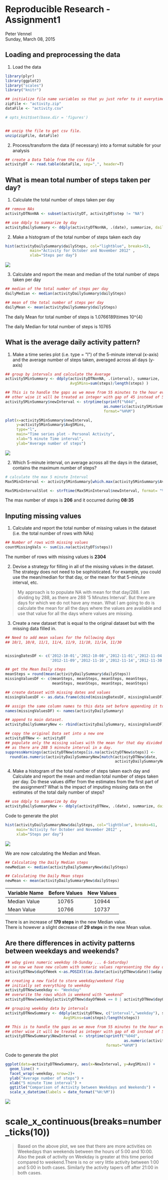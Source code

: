 # Reproducible Research - Assignment1
Peter Vennel  
Sunday, March 08, 2015  


## Loading and preprocessing the data

1. Load the data

```r
library(plyr)
library(ggplot2)
library("scales")
library("knitr")

## initialize file name variables so that yu just refer to it everytime you need it.
zipFile <- "activity.zip"
dataFile <- "activity.csv"

# opts_knit$set(base.dir = 'figures')


## unzip the file to get csv file.
unzip(zipFile, dataFile)
```


2. Process/transform the data (if necessary) into a format suitable for your analysis

```r
## create a Data Table from the csv file
activityDT <- read.table(dataFile, sep=",", header=T)
```


## What is mean total number of steps taken per day?
1. Calculate the total number of steps taken per day

```r
## remove NAs
activityDTNonNA <- subset(activityDT, activityDT$step != "NA")

## use ddply to summarize by day
activityDailySummary <- ddply(activityDTNonNA, .(date), summarize, dailySteps=sum(steps))
```

2. Make a histogram of the total number of steps taken each day

```r
hist(activityDailySummary$dailySteps, col="lightblue", breaks=53, 
           main="Activity for October and November 2012" ,
           xlab="Steps per day")
```

![](figures/plot1-1.png) 

3. Calculate and report the mean and median of the total number of steps taken per day

```r
## median of the total number of steps per day
dailyMedian <- median(activityDailySummary$dailySteps)

## mean of the total number of steps per day
dailyMean <- mean(activityDailySummary$dailySteps)
```

The daily Mean for total number of steps is 1.0766189\times 10^{4}

The daily Median for total number of steps is 10765


## What is the average daily activity pattern?

1. Make a time series plot (i.e. type = "l") of the 5-minute interval (x-axis) and the average number of steps taken, averaged across all days (y-axis)

```r
## group by intervals and calculate the Average
activity5MinSummary <- ddply(activityDTNonNA, .(interval), summarize, 
                             Avg5Mins=sum(steps)/length(steps) )

## This is to handle the gaps as we move from 55 minutes to the hour every hour. 
## other wise it will be treated as integer with gap of 45 instead of 5.
activity5MinSummary$newInterval <- strptime(sprintf("%04d", 
                                            as.numeric(activity5MinSummary$interval)), 
                                            format="%H%M")
```



```r
plot(x=activity5MinSummary$newInterval, 
     y=activity5MinSummary$Avg5Mins,
     type="l",
     main="Time series plot - Personal Activity",
     xlab="5 minute Time interval",
     ylab="Average number of steps")
```

![](figures/plot2-1.png) 


2. Which 5-minute interval, on average across all the days in the dataset, contains the maximum number of steps?

```r
# calculate the max 5 minute Interval
Max5MinInterval <- activity5MinSummary[which.max(activity5MinSummary$Avg5Mins), ]

Max5MinIntervalSlot <- strftime(Max5MinInterval$newInterval, format= "%H:%M")
```

The max number of steps is **206** and it occurred during **08:35**


## Inputing missing values

1. Calculate and report the total number of missing values in the dataset (i.e. the total number of rows with NAs)


```r
## Number of rows with missing values
countMissingVals <- sum(is.na(activityDT$steps))
```

The number of rows with missing values is **2304**


2. Devise a strategy for filling in all of the missing values in the dataset. The strategy does not need to be sophisticated. For example, you could use the mean/median for that day, or the mean for that 5-minute interval, etc.

> My approach is to populate NA with mean for that  day/288. I am dividing by 288, as there are 288 '5 Minutes Interval'. But there are days for which we do not have any mean. What I am going to do is calculate the mean for all the days where the values are available and use that value for all the days where values are missing.

3. Create a new dataset that is equal to the original dataset but with the missing data filled in.


```r
## Need to add mean values for the following days
## 10/1, 10/8, 11/1, 11/4, 11/9, 11/10, 11/14, 11/30


missingDatesDF <- c('2012-10-01','2012-10-08','2012-11-01','2012-11-04',
                    '2012-11-09','2012-11-10','2012-11-14','2012-11-30')

## get the Mean Daily steps
meanSteps = round(mean(activityDailySummary$dailySteps))
missingValuesDF <- c(meanSteps, meanSteps, meanSteps, meanSteps,
                     meanSteps, meanSteps, meanSteps, meanSteps)

## create dataset with missing dates and values
missingValuesDF <- as.data.frame(cbind(missingDatesDF, missingValuesDF))

## assign the same column names to this data set before appending it to teh main dataset
names(missingValuesDF) <- names(activityDailySummary)

## append to main dataset.
activityDailySummaryNew <- rbind(activityDailySummary, missingValuesDF)

## copy the original Data set into a new one
activityDTNew <- activityDT
## populate only the missing values with the mean for that day divided by 288.
## as there are 288 5 minnute interval in a day.
suppressWarnings(activityDTNew$steps[is.na(activityDTNew$steps)] <- 
  round(as.numeric(activityDailySummaryNew[match(activityDTNew$date,
                                                 activityDailySummaryNew$date), 2])/288))
```




4. Make a histogram of the total number of steps taken each day and Calculate and report the mean and median total number of steps taken per day. Do these values differ from the estimates from the first part of the assignment? What is the impact of imputing missing data on the estimates of the total daily number of steps?


```r
## use ddply to summarize by day
activityDailySummaryNew <- ddply(activityDTNew, .(date), summarize, dailySteps=sum(steps))
```

Code to generate the plot


```r
hist(activityDailySummaryNew$dailySteps, col="lightblue", breaks=61, 
     main="Activity for October and November 2012" ,
     xlab="Steps per day")
```

![](figures/plot3-1.png) 

We are now calculating the Median and Mean.


```r
## Calculating the Daily Median steps
newMedian <- median(activityDailySummaryNew$dailySteps)

## Calculating the Daily Mean steps
newMean <- mean(activityDailySummaryNew$dailySteps)
```

Variable Name  |  Before Values |  New Values
-------------| :-------------: | :----------:
Median Value | 10765 | 10944  
Mean Value  | 10766   | 10737  

There is an increase of <b>179 steps</b> in the new Median value.<br>
There is however a slight decrease of <b>29 steps</b> in the new Mean value. 


## Are there differences in activity patterns between weekdays and weekends?


```r
## wday gives numeric weekday (0-Sunday ... 6-Saturday)
## so now we have new column with numeric values representing the day of the week
activityDTNew$dayOfWeek <-as.POSIXlt(as.Date(activityDTNew$date))$wday

## creating a new field to store weekday/weekend flag
## initially set everything to weekday
activityDTNew$weekday <- "Weekday"
## overwrite the rows which is weekend with "weekend"
activityDTNew$weekday[activityDTNew$dayOfWeek == 0 | activityDTNew$dayOfWeek== 6] <- "Weekend"

## grouping weekday data by intervals
activityDTNewSummary <- ddply(activityDTNew, c("interval","weekday"), summarize, 
                          Avg5Mins=sum(steps)/length(steps))

## This is to handle the gaps as we move from 55 minutes to the hour every hour. 
## other wise it will be treated as integer with gap of 45 instead of 5.
activityDTNewSummary$NewInterval <- strptime(sprintf("%04d", 
                                                     as.numeric(activityDTNewSummary$interval)), 
                                             format="%H%M")
```

Code to generate the plot


```r
ggplot(data=activityDTNewSummary, aes(x=NewInterval, y=Avg5Mins)) +
  geom_line() + 
  facet_wrap(~weekday, nrow=2)+
  ylab("Average number of steps") +
  xlab("5 minute Time interval") +
  ggtitle("Comparison of Activity between Weekdays and Weekends") +
  scale_x_datetime(labels = date_format("%H:%M"))
```

![](figures/plot4-1.png) 

# scale_x_continuous(breaks=number_ticks(10))

> Based on the above plot, we see that there are more activities on Weekedays than weekends between the hours of 5:00 and 10:00. Also the peak of activity on Weekday is greater at this time period compared to weekend.There is no or very little activity between 1:00 and 5:00 in both cases. Similarly the activity tapers off after 21:00 in both cases.
